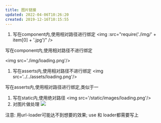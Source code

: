 ```yaml
---
title: 图片链接
updated: 2022-04-06T10:26:20
created: 2019-12-16T10:15:55
---
```


1.  写在component内,使用相对路径进行绑定
\<img :src="require('./img/' + item\[0\] + '.jpg')" /\>

写在component内,使用相对路径不进行绑定

\<img src='./img/loading.png'/\>
1.  写在asserts内,使用相对路径不进行绑定
\<img src='../../assets/loading.png'/\>

写在asserts内,使用相对路径进行绑定,类似于一
1.  写在static内,使用绝对路径
\<img src='/static/images/loading.png'/\>
1.  对图片做处理
![](C:\Users\hvgub\AppData\Local\Temp\第一笔记本\pandoc/media/image1.png)

注意: 用url-loader可能达不到想要的效果; use 和 loader都需要写上
